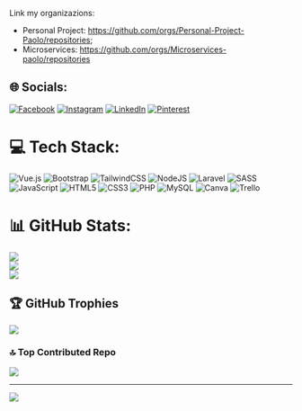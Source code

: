 Link my organizazions:
- Personal Project: https://github.com/orgs/Personal-Project-Paolo/repositories;
- Microservices: https://github.com/orgs/Microservices-paolo/repositories


## 🌐 Socials:
[![Facebook](https://img.shields.io/badge/Facebook-%231877F2.svg?logo=Facebook&logoColor=white)](https://facebook.com/paolo.falco.16) [![Instagram](https://img.shields.io/badge/Instagram-%23E4405F.svg?logo=Instagram&logoColor=white)](https://instagram.com/paolo.falco96) [![LinkedIn](https://img.shields.io/badge/LinkedIn-%230077B5.svg?logo=linkedin&logoColor=white)](https://linkedin.com/in/paolo-falco) [![Pinterest](https://img.shields.io/badge/Pinterest-%23E60023.svg?logo=Pinterest&logoColor=white)](https://pinterest.com/paolofalco96) 

# 💻 Tech Stack:
![Vue.js](https://img.shields.io/badge/vuejs-%2335495e.svg?style=for-the-badge&logo=vuedotjs&logoColor=%234FC08D) ![Bootstrap](https://img.shields.io/badge/bootstrap-%23563D7C.svg?style=for-the-badge&logo=bootstrap&logoColor=white) ![TailwindCSS](https://img.shields.io/badge/tailwindcss-%2338B2AC.svg?style=for-the-badge&logo=tailwind-css&logoColor=white) ![NodeJS](https://img.shields.io/badge/node.js-6DA55F?style=for-the-badge&logo=node.js&logoColor=white) ![Laravel](https://img.shields.io/badge/laravel-%23FF2D20.svg?style=for-the-badge&logo=laravel&logoColor=white) ![SASS](https://img.shields.io/badge/SASS-hotpink.svg?style=for-the-badge&logo=SASS&logoColor=white) ![JavaScript](https://img.shields.io/badge/javascript-%23323330.svg?style=for-the-badge&logo=javascript&logoColor=%23F7DF1E) ![HTML5](https://img.shields.io/badge/html5-%23E34F26.svg?style=for-the-badge&logo=html5&logoColor=white) ![CSS3](https://img.shields.io/badge/css3-%231572B6.svg?style=for-the-badge&logo=css3&logoColor=white) ![PHP](https://img.shields.io/badge/php-%23777BB4.svg?style=for-the-badge&logo=php&logoColor=white) ![MySQL](https://img.shields.io/badge/mysql-%2300f.svg?style=for-the-badge&logo=mysql&logoColor=white) ![Canva](https://img.shields.io/badge/Canva-%2300C4CC.svg?style=for-the-badge&logo=Canva&logoColor=white) ![Trello](https://img.shields.io/badge/Trello-%23026AA7.svg?style=for-the-badge&logo=Trello&logoColor=white)
# 📊 GitHub Stats:
![](https://github-readme-stats.vercel.app/api?username=Paolo96700&theme=blue-green&hide_border=false&include_all_commits=false&count_private=false)<br/>
![](https://github-readme-streak-stats.herokuapp.com/?user=Paolo96700&theme=blue-green&hide_border=false)<br/>
![](https://github-readme-stats.vercel.app/api/top-langs/?username=Paolo96700&theme=blue-green&hide_border=false&include_all_commits=false&count_private=false&layout=compact)

## 🏆 GitHub Trophies
![](https://github-profile-trophy.vercel.app/?username=Paolo96700&theme=dracula&no-frame=false&no-bg=true&margin-w=4)

### 🔝 Top Contributed Repo
![](https://github-contributor-stats.vercel.app/api?username=Paolo96700&limit=5&theme=dracula&combine_all_yearly_contributions=true)

---
[![](https://visitcount.itsvg.in/api?id=Paolo96700&icon=1&color=4)](https://visitcount.itsvg.in)

<!-- Proudly created with GPRM ( https://gprm.itsvg.in ) -->



